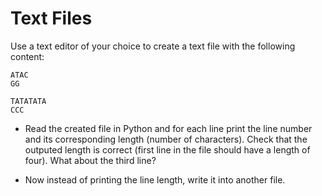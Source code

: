 # Text Files

Use a text editor of your choice to create a text file with the following
content:

    ATAC
    GG

    TATATATA
    CCC

- Read the created file in Python and for each line print the line number and
its corresponding length (number of characters). Check that the outputed
length is correct (first line in the file should have a length of four). What
about the third line?

- Now instead of printing the line length, write it into another file.
